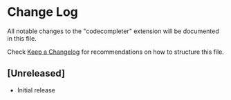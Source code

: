 # Change Log

All notable changes to the "codecompleter" extension will be documented in this file.

Check [Keep a Changelog](http://keepachangelog.com/) for recommendations on how to structure this file.

## [Unreleased]

- Initial release